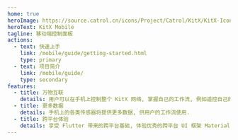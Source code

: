 ```yaml
---
home: true
heroImage: https://source.catrol.cn/icons/Project/Catrol/KitX/KitX-Icon-1024x-margin-2x.png
heroText: KitX Mobile
tagline: 移动端控制面板
actions:
  - text: 快速上手
    link: /mobile/guide/getting-started.html
    type: primary
  - text: 项目简介
    link: /mobile/guide/
    type: secondary
features:
  - title: 万物互联
    details: 用户可以在手机上控制整个 KitX 网络, 掌握自己的工作流, 例如遥控自己的电脑, 执行自动化任务.
  - title: 更多数据
    details: 手机上的各类传感器将提供更多数据, 供用户的工作流使用.
  - title: 跨平台体验
    details: 享受 Flutter 带来的跨平台基础, 体验优秀的跨平台 UI 框架 Material Design.
---
```


